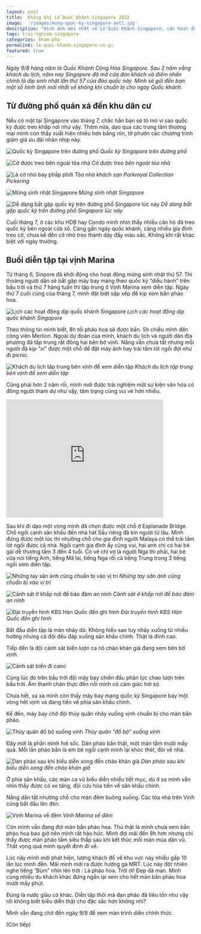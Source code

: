 ```yaml
---
layout: post
title:  Không khí Lễ Quốc Khánh Singapore 2022
image:  '/images/mung-quoc-ky-singapore-avt1.jpg'
description: "Hình ảnh mới nhất về Lễ Quốc Khánh Singapore, các hoạt động văn hóa, giảm giá khuyến mãi và thông tin về màn diễn tập bắn pháo hoa hoành tráng tại Vịnh Marina "
tags: trai-nghiem-singapore
categories: kham-pha
permalink: le-quoc-khanh-singapore-co-gi
featured: true
---
```

_Ngày 9/8 hàng năm là Quốc Khánh Cộng Hòa Singapore. Sau 2 năm vắng khách du lịch, năm nay Singapore đã mở cửa đón khách và điểm nhấn chính là dịp sinh nhật lần thứ 57 của đảo quốc này. Mình sẽ gửi đến bạn một số hình ảnh mới nhất về không khí chuẩn bị cho ngày Quốc khánh._

## Từ đường phố quán xá đến khu dân cư

Nếu có mặt tại Singapore vào tháng 7, chắc hẳn bạn sẽ tò mò vì sao quốc kỳ được treo khắp nơi như vậy. Thêm nữa, dạo qua các trung tâm thương mại mình còn thấy xuất hiện nhiều hơn băng rôn, tờ phướn các chương trình giảm giá ưu đãi nhân nhịp này. 

![Quốc kỳ Singapore trên đường phố](/images/quoc-ky-singapore-tren-duong-pho.jpg)
_Quốc kỳ Singapore trên đường phố_

![Cờ được treo bên ngoài tòa nhà](/images/co-phuon-quoc-khanh-singapore1.jpg)
_Cờ được treo bên ngoài tòa nhà_

![Lá cờ nhỏ bay phấp phới](/images/co-phuon-quoc-khanh-singapore.jpg)
_Tòa nhà khách sạn Parkroyal Collection Pickering_

![Mừng sinh nhật Singapore](/images/quoc-ky-singapore-tren-duong-pho1.jpg)
_Mừng sinh nhật Singapore_

![Dễ dàng bắt gặp quốc kỳ trên đường phố Singapore lúc này](/images/quoc-ky-singapore-tren-duong-pho23.jpg)
_Dễ dàng bắt gặp quốc kỳ trên đường phố Singapore lúc này_

Cuối tháng 7, ở các khu HDB hay Condo mình nhìn thấy nhiều căn hộ đã treo quốc kỳ bên ngoài cửa sổ. Càng gần ngày quốc khánh, càng nhiều gia đình treo cờ, chưa kể đến cờ nhỏ treo thành dây đầy màu sắc. Không khí rất khác biệt với ngày thường.

## Buổi diễn tập tại vịnh Marina

Từ tháng 6, Sinpore đã khởi động cho hoạt động mừng sinh nhật thứ 57. Thi thoảng người dân sẽ bắt gặp máy bay mang theo quốc kỳ “diễu hành” trên bầu trời và thứ 7 hàng tuần thì tập trung ở Vịnh Marina xem diễn tập. Ngày thứ 7 cuối cùng của tháng 7, mình đặt biệt sắp xếp để kịp xem bắn pháo hoa. 

![Lịch các hoạt động dịp quốc khánh Singapore](/images/quoc-khanh-singapore2022.PNG)
_Lịch các hoạt động dịp quốc khánh Singapore_

Theo thông tin mình biết, 8h tối pháo hoa sẽ được bắn. 5h chiều mình đến công viên Merlion. Ngoài dự đoán của mình, khách du lịch và người dân địa phương đã tập trung rất đông hai bên bờ vịnh. Nắng vẫn chưa tắt nhưng mỗi người đã kịp “xí” được một chỗ để đặt máy ảnh hay trải tấm lót ngồi đợi như đi picnic.

![Khách du lịch tập trung bên vịnh để xem diễn tập](/images/dien-tap-quoc-khanh-singapore7.jpg)
_Khách du lịch tập trung bên vịnh để xem diễn tập_

Cũng phải hơn 2 năm rồi, mình mới được trải nghiệm một sự kiện văn hóa có đông người tham dự như vậy, tâm trạng cũng vui vẻ hơn nhiều.

<iframe width="420" height="315" src="https://www.youtube.com/embed/qSevDK7NimY" frameborder="0" allowfullscreen></iframe>

Sau khi đi dạo một vòng mình đã chọn được một chỗ ở Esplanade Bridge. Chỗ ngồi cạnh sân khấu đến nhà hát Sầu riêng đã kín người từ lâu. Mình đứng được một lúc thì nhường chỗ cho gia đình người Malaya có thể trải tấm lót ngồi được cả nhà. Ngồi cạnh gia đình ấy cũng vui, hai anh chị có hai bé gái dễ thương tầm 3 đến 4 tuổi. Có vẻ chị vợ là người Nga thì phải, hai bé vừa nói tiếng Anh, tiếng Mã lai, tiếng Nga rồi cả tiếng Trung trong 3 tiếng ngồi xem diễn tập.

![Những tay săn ảnh cũng chuẩn bị vào vị trí](/images/dien-tap-quoc-khanh-singapore4.jpg)
_Những tay săn ảnh cũng chuẩn bị vào vị trí_

![ Cảnh sát ở khắp nơi để bảo đảm an ninh](/images/dien-tap-quoc-khanh-singapore.jpg)
_Cảnh sát ở khắp nơi để bảo đảm an ninh_

![ Đài truyền hình KBS Hàn Quốc đến ghi hình](/images/dien-tap-quoc-khanh-singapore2.jpg)
_Đài truyền hình KBS Hàn Quốc đến ghi hình_

Bắt đầu diễn tập là màn nhảy dù. Không hiểu sao tuy nhảy xuống từ nhiều hướng nhưng cả đội đều đáp xuống sân khấu chính. Thật là đỉnh cao.

Tiếp đến là đội cảnh sát biển lượn ca nô chào khán giả đang xem bên bờ vịnh.

![Cảnh sát biển đi cano](/images/dien-tap-quoc-khanh-singapore5.jpg)

Cùng lúc đó trên bầu trời đội máy bay chiến đấu phản lực chao lượn trên bầu trời. Âm thanh chân thực đến nỗi mình có cảm giác hơi sợ.

Chưa hết, xa xa mình còn thấy máy bay mang quốc kỳ Singapore bay một vòng hết vịnh và đang tiến về phía sân khấu chính.

Kế đến, máy bay chở đội thủy quân nhảy xuống vịnh chuẩn bị cho màn bắn pháo.

![Thủy quân đổ bộ xuống vịnh](/images/dien-tap-quoc-khanh-singapore3.jpg)
_Thủy quân “đổ bộ” xuống vịnh_

Đây mới là phần mình hơi sốc. Dàn pháo bắn thật, một màn tầm mười mấy quả. Mỗi lần pháo bắn là em bé ngồi cạnh mình lại khóc thét, đòi về nhà.

![Dàn pháo sau khi biểu diễn xong đến chào khán giả](/images/dien-tap-quoc-khanh-singapore6.jpg)
_Dàn pháo sau khi biểu diễn xong đến chào khán giả_

Ở phía sân khấu, các màn ca vũ biểu diễn nhiều tiết mục, dù ở xa mình vẫn nhìn thấy được có xe tăng, đội cứu hỏa tiến về sân khấu chính.

Nắng dần tắt nhường chỗ cho màn đêm buông xuống. Các tòa nhà trên Vịnh cũng bắt đầu lên đèn. 

![Vịnh Marina về đêm](/images/dien-tap-quoc-khanh-singapore8.jpg)
_Vịnh Marina về đêm_

Còn mình vẫn đang đợi màn bắn pháo hoa. Thú thật là mình chưa xem bắn pháo hoa bao giờ nên mình rất háo hức. Mình đợi mãi đến 8h hơn nhưng chỉ thấy được màn pháo tầm siêu thấp sau khi kết thúc mỗi màn múa dân vũ. Thất vọng quá mình quyết định đi về.

Lúc này mình mới phát hiện, lượng khách đổ về khu vực này nhiều gấp 10 lần lúc mình đến. Mãi mình mới ra được hướng ga MRT. Lúc này đột nhiên nghe tiếng “Bùm” nhìn lên trời : Là pháo hoa. Trời ơi! Đẹp dã man. Mình cùng nhiều du khách khác đứng ngẩn lại xem cho hết màn bắn pháo hoa mười mấy phút.

Đúng là nước giàu có khác. Diễn tập thôi mà đạn pháo đã tiêu tốn như vậy rồi không biết biểu diễn thật cho đặc sắc hơn không nhỉ?

Mình vẫn đang chờ đến ngày 9/8 để xem màn trình diễn chính thức. 

(Còn tiếp)
